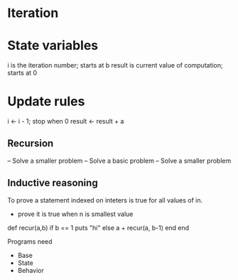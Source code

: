 # Iteration
# State variables
i is the iteration number; starts at b
result is current value of computation; starts at 0

# Update rules
i  <- i - 1; stop when 0
result <- result + a

## Recursion

– Solve a smaller problem
– Solve a basic   problem
– Solve a smaller problem

## Inductive reasoning

To prove a statement indexed on inteters is true for all values of in.

- prove it is true when n is smallest value


def recur(a,b)
if b == 1
puts "hi"
else
a + recur(a, b-1)
end
end

Programs need
- Base
- State
- Behavior